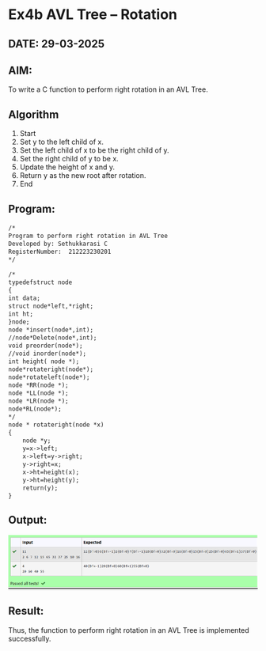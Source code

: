# Ex4b AVL Tree – Rotation
## DATE: 29-03-2025
## AIM:
To write a C function to perform right rotation in an AVL Tree.

## Algorithm
1.	Start
2.	Set y to the left child of x.
3.	Set the left child of x to be the right child of y.
4.	Set the right child of y to be x.
5.	Update the height of x and y.
6.	Return y as the new root after rotation.
7.	End

## Program:
```
/*
Program to perform right rotation in AVL Tree
Developed by: Sethukkarasi C
RegisterNumber:  212223230201
*/
```

```
/*
typedefstruct node
{
int data;
struct node*left,*right; 
int ht;
}node;
node *insert(node*,int);
//node*Delete(node*,int); 
void preorder(node*);
//void inorder(node*); 
int height( node *); 
node*rotateright(node*); 
node*rotateleft(node*); 
node *RR(node *); 
node *LL(node *); 
node *LR(node *);
node*RL(node*);
*/
node * rotateright(node *x)
{
    node *y; 
    y=x->left;
    x->left=y->right; 
    y->right=x;
    x->ht=height(x); 
    y->ht=height(y); 
    return(y);
}
```

## Output:

![output](image-1.png)

## Result:
Thus, the function to perform right rotation in an AVL Tree is implemented successfully.
